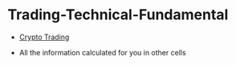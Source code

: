 # Trading-Technical-Fundamental

* [Crypto Trading](../archive/trading-archive-2021.md)

* All the information calculated for you in other cells